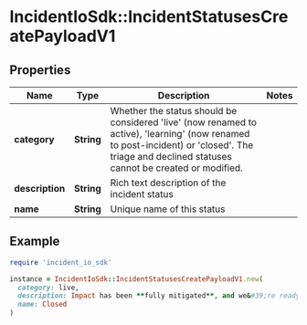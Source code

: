 # IncidentIoSdk::IncidentStatusesCreatePayloadV1

## Properties

| Name | Type | Description | Notes |
| ---- | ---- | ----------- | ----- |
| **category** | **String** | Whether the status should be considered &#39;live&#39; (now renamed to active), &#39;learning&#39; (now renamed to post-incident) or &#39;closed&#39;. The triage and declined statuses cannot be created or modified. |  |
| **description** | **String** | Rich text description of the incident status |  |
| **name** | **String** | Unique name of this status |  |

## Example

```ruby
require 'incident_io_sdk'

instance = IncidentIoSdk::IncidentStatusesCreatePayloadV1.new(
  category: live,
  description: Impact has been **fully mitigated**, and we&#39;re ready to learn from this incident.,
  name: Closed
)
```

